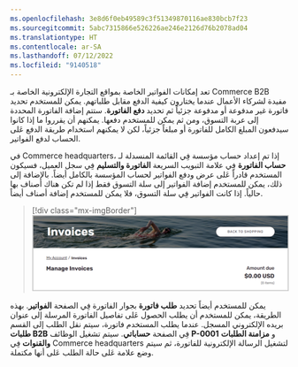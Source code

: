 ```yaml
---
ms.openlocfilehash: 3e8d6f0eb49589c3f51349870116ae830bcb7f23
ms.sourcegitcommit: 5abc7315866e526226ae246e2126d76b2078ad04
ms.translationtype: HT
ms.contentlocale: ar-SA
ms.lasthandoff: 07/12/2022
ms.locfileid: "9140518"
---
```

تعد إمكانات الفواتير الخاصة بمواقع التجارة الإلكترونية الخاصة بـ Commerce B2B مفيدة لشركاء الأعمال عندما يختارون كيفية الدفع مقابل طلباتهم. يمكن للمستخدم تحديد فاتورة غير مدفوعة أو مدفوعة جزئياً ثم تحديد **دفع الفاتورة**. ستتم إضافة الفاتورة المحددة إلى عربة التسوق، ومن ثم يمكن للمستخدم دفعها. يمكنهم أن يقرروا ما إذا كانوا سيدفعون المبلغ الكامل للفاتورة أو مبلغاً جزئياً، لكن لا يمكنهم استخدام طريقة الدفع عَلى الحساب لدفع الفواتير.

في Commerce headquarters، إذا تم إعداد حساب مؤسسة فِي القائمة المنسدلة لـ **حساب الفاتورة** فِي علامة التبويب السريعة **الفاتورة والتسليم** فِي سجل العميل، فسيكون المستخدم قادراً عَلى عرض ودفع الفواتير لحساب المؤسسة بالكامل أيضاً. بالإضافة إلى ذلك، يمكن للمستخدم إضافة الفواتير إلى سلة التسوق فقط إذا لم تكن هناك أصناف بها حالياً. إذا كانت الفواتير فِي سلة التسوق، فلا يمكن للمستخدم إضافة أصناف أيضاً.

> [!div class="mx-imgBorder"]
> [![لقطة شاشة لفواتير تُظهر إدارة الفواتير والمبلغ المستحق وزر الرجوع إلى التسوق.](../media/invoice-management.png)](../media/invoice-management.png#lightbox)

يمكن للمستخدم أيضاً تحديد **طلب فاتورة** بجوار الفاتورة فِي الصفحة **الفواتير**. بهذه الطريقة، يمكن للمستخدم أن يطلب الحصول عَلى تفاصيل الفاتورة المرسلة إلى عنوان بريده الإلكتروني المسجل. عندما يطلب المستخدم فاتورة، سيتم نقل الطلب إلى القسم **طلبات B2B** فِي الصفحة **حساباتي**. سيتم تشغيل الوظائف **P-0001** و **مزامنة الطلبات والقنوات** فِي Commerce headquarters لتشغيل الرسالة الإلكترونية للفاتورة، ثم سيتم وضع علامة عَلى حالة الطلب عَلى أنها مكتملة.
